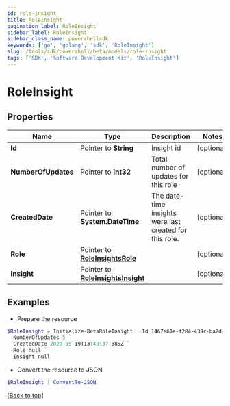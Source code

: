 ```yaml
---
id: role-insight
title: RoleInsight
pagination_label: RoleInsight
sidebar_label: RoleInsight
sidebar_class_name: powershellsdk
keywords: ['go', 'golang', 'sdk', 'RoleInsight'] 
slug: /tools/sdk/powershell/beta/models/role-insight
tags: ['SDK', 'Software Development Kit', 'RoleInsight']
---
```



# RoleInsight

## Properties

Name | Type | Description | Notes
------------ | ------------- | ------------- | -------------
**Id** |  Pointer to **String** | Insight id | [optional] 
**NumberOfUpdates** |  Pointer to **Int32** | Total number of updates for this role | [optional] 
**CreatedDate** |  Pointer to **System.DateTime** | The date-time insights were last created for this role. | [optional] 
**Role** |  Pointer to [**RoleInsightsRole**](role-insights-role) |  | [optional] 
**Insight** |  Pointer to [**RoleInsightsInsight**](role-insights-insight) |  | [optional] 

## Examples

- Prepare the resource
```powershell
$RoleInsight = Initialize-BetaRoleInsight  -Id 1467e61e-f284-439c-ba2d-c6cc11cf0941 `
 -NumberOfUpdates 5 `
 -CreatedDate 2020-05-19T13:49:37.385Z `
 -Role null `
 -Insight null
```

- Convert the resource to JSON
```powershell
$RoleInsight | ConvertTo-JSON
```


[[Back to top]](#) 

